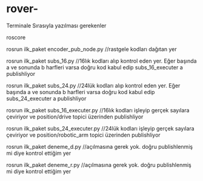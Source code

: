 # rover-
Terminale Sırasıyla yazılması gerekenler

roscore

rosrun ilk_paket encoder_pub_node.py     //rastgele kodları dağıtan yer

rosrun ilk_paket subs_16.py              //16lık kodları alıp kontrol eden yer. Eğer başında a ve sonunda b harfleri varsa doğru kod kabul edip subs_16_executer a 
publishliyor

rosrun ilk_paket subs_24.py		          //24lük kodları alıp kontrol eden yer. Eğer başında a ve sonunda b harfleri varsa doğru kod kabul edip subs_24_executer a publishliyor

rosrun ilk_paket subs_16_executer.py	  //16lık kodları işleyip gerçek sayılara çeviriyor ve position/drive topici üzerinden publishliyor

rosrun ilk_paket subs_24_executer.py	  //24lük kodları işleyip gerçek sayılara çeviriyor ve position/robotic_arm topici üzerinden publishliyor

rosrun ilk_paket deneme_d.py            //açılmasına gerek yok. doğru publishlenmiş mi diye kontrol ettiğim yer

rosrun ilk_paket deneme_r.py            //açılmasına gerek yok. doğru publishlenmiş mi diye kontrol ettiğim yer
